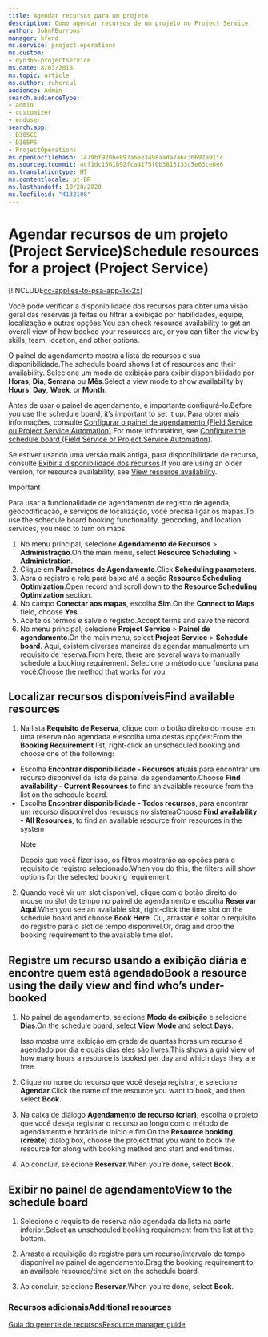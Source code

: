 ```yaml
---
title: Agendar recursos para um projeto
description: Como agendar recursos de um projeto no Project Service
author: JohnPBurrows
manager: kfend
ms.service: project-operations
ms.custom:
- dyn365-projectservice
ms.date: 8/03/2018
ms.topic: article
ms.author: ruhercul
audience: Admin
search.audienceType:
- admin
- customizer
- enduser
search.app:
- D365CE
- D365PS
- ProjectOperations
ms.openlocfilehash: 1479bf920be897a6ee3498aada7a6c36692a01fc
ms.sourcegitcommit: 4cf1dc1561b92fca4175f0b3813133c5e63ce8e6
ms.translationtype: HT
ms.contentlocale: pt-BR
ms.lasthandoff: 10/28/2020
ms.locfileid: "4132108"
---
```

# <a name="schedule-resources-for-a-project-project-service"></a><span data-ttu-id="ff319-103">Agendar recursos de um projeto (Project Service)</span><span class="sxs-lookup"><span data-stu-id="ff319-103">Schedule resources for a project (Project Service)</span></span>

[!INCLUDE[cc-applies-to-psa-app-1x-2x](../includes/cc-applies-to-psa-app-1x-2x.md)]

<span data-ttu-id="ff319-104">Você pode verificar a disponibilidade dos recursos para obter uma visão geral das reservas já feitas ou filtrar a exibição por habilidades, equipe, localização e outras opções.</span><span class="sxs-lookup"><span data-stu-id="ff319-104">You can check resource availability to get an overall view of how booked your resources are, or you can filter the view by skills, team, location, and other options.</span></span>  
  
<span data-ttu-id="ff319-105">O painel de agendamento mostra a lista de recursos e sua disponibilidade.</span><span class="sxs-lookup"><span data-stu-id="ff319-105">The schedule board shows list of resources and their availability.</span></span> <span data-ttu-id="ff319-106">Selecione um modo de exibição para exibir disponibilidade por **Horas**, **Dia**, **Semana** ou **Mês**.</span><span class="sxs-lookup"><span data-stu-id="ff319-106">Select a view mode to show availability by **Hours**, **Day**, **Week**, or **Month**.</span></span>  
  
<span data-ttu-id="ff319-107">Antes de usar o painel de agendamento, é importante configurá-lo.</span><span class="sxs-lookup"><span data-stu-id="ff319-107">Before you use the schedule board, it’s important to set it up.</span></span> <span data-ttu-id="ff319-108">Para obter mais informações, consulte [Configurar o painel de agendamento (Field Service ou Project Service Automation)](https://docs.microsoft.com/dynamics365/field-service/configure-schedule-board).</span><span class="sxs-lookup"><span data-stu-id="ff319-108">For more information, see [Configure the schedule board (Field Service or Project Service Automation)](https://docs.microsoft.com/dynamics365/field-service/configure-schedule-board).</span></span>
  
<span data-ttu-id="ff319-109">Se estiver usando uma versão mais antiga, para disponibilidade de recurso, consulte [Exibir a disponibilidade dos recursos](../psa/view-resource-availability.md).</span><span class="sxs-lookup"><span data-stu-id="ff319-109">If you are using an older version, for resource availability, see [View resource availability](../psa/view-resource-availability.md).</span></span>  

> [!IMPORTANT]
>  <span data-ttu-id="ff319-110">Para usar a funcionalidade de agendamento de registro de agenda, geocodificação, e serviços de localização, você precisa ligar os mapas.</span><span class="sxs-lookup"><span data-stu-id="ff319-110">To use the schedule board booking functionality, geocoding, and location services, you need to turn on maps.</span></span>  
> 
> 1. <span data-ttu-id="ff319-111">No menu principal, selecione **Agendamento de Recursos** > **Administração**.</span><span class="sxs-lookup"><span data-stu-id="ff319-111">On the main menu, select **Resource Scheduling** > **Administration**.</span></span>  
> 2. <span data-ttu-id="ff319-112">Clique em **Parâmetros de Agendamento**.</span><span class="sxs-lookup"><span data-stu-id="ff319-112">Click **Scheduling parameters**.</span></span>  
> 3. <span data-ttu-id="ff319-113">Abra o registro e role para baixo até a seção **Resource Scheduling Optimization**.</span><span class="sxs-lookup"><span data-stu-id="ff319-113">Open record and scroll down to the **Resource Scheduling Optimization** section.</span></span>  
> 4. <span data-ttu-id="ff319-114">No campo **Conectar aos mapas**, escolha **Sim**.</span><span class="sxs-lookup"><span data-stu-id="ff319-114">On the **Connect to Maps** field, choose **Yes**.</span></span>  
> 5. <span data-ttu-id="ff319-115">Aceite os termos e salve o registro.</span><span class="sxs-lookup"><span data-stu-id="ff319-115">Accept terms and save the record.</span></span>  
> 6. <span data-ttu-id="ff319-116">No menu principal, selecione **Project Service** > **Painel de agendamento**.</span><span class="sxs-lookup"><span data-stu-id="ff319-116">On the main menu, select **Project Service** > **Schedule board**.</span></span> <span data-ttu-id="ff319-117">Aqui, existem diversas maneiras de agendar manualmente um requisito de reserva.</span><span class="sxs-lookup"><span data-stu-id="ff319-117">From here, there are several ways to manually schedule a booking requirement.</span></span> <span data-ttu-id="ff319-118">Selecione o método que funciona para você.</span><span class="sxs-lookup"><span data-stu-id="ff319-118">Choose the method that works for you.</span></span>
  
## <a name="find-available-resources"></a><span data-ttu-id="ff319-119">Localizar recursos disponíveis</span><span class="sxs-lookup"><span data-stu-id="ff319-119">Find available resources</span></span>

1.  <span data-ttu-id="ff319-120">Na lista **Requisito de Reserva**, clique com o botão direito do mouse em uma reserva não agendada e escolha uma destas opções:</span><span class="sxs-lookup"><span data-stu-id="ff319-120">From the **Booking Requirement** list, right-click an unscheduled booking and choose one of the following:</span></span>  
  
- <span data-ttu-id="ff319-121">Escolha **Encontrar disponibilidade - Recursos atuais** para encontrar um recurso disponível da lista de painel de agendamento.</span><span class="sxs-lookup"><span data-stu-id="ff319-121">Choose **Find availability - Current Resources** to find an available resource from the list on the schedule board.</span></span>  
- <span data-ttu-id="ff319-122">Escolha **Encontrar disponibilidade - Todos recursos**, para encontrar um recurso disponível dos recursos no sistema</span><span class="sxs-lookup"><span data-stu-id="ff319-122">Choose **Find availability - All Resources**, to find an available resource from resources in the system</span></span>  
   > [!NOTE]
   >  <span data-ttu-id="ff319-123">Depois que você fizer isso, os filtros mostrarão as opções para o requisito de registro selecionado.</span><span class="sxs-lookup"><span data-stu-id="ff319-123">When you do this, the filters will show options for the selected booking requirement.</span></span>  
  
2. <span data-ttu-id="ff319-124">Quando você vir um slot disponível, clique com o botão direito do mouse no slot de tempo no painel de agendamento e escolha **Reservar Aqui**.</span><span class="sxs-lookup"><span data-stu-id="ff319-124">When you see an available slot, right-click the time slot on the schedule board and choose **Book Here**.</span></span> <span data-ttu-id="ff319-125">Ou, arrastar e soltar o requisito do registro para o slot de tempo disponível.</span><span class="sxs-lookup"><span data-stu-id="ff319-125">Or, drag and drop the booking requirement to the available time slot.</span></span>  
  

## <a name="book-a-resource-using-the-daily-view-and-find-whos-under-booked"></a><span data-ttu-id="ff319-126">Registre um recurso usando a exibição diária e encontre quem está agendado</span><span class="sxs-lookup"><span data-stu-id="ff319-126">Book a resource using the daily view and find who’s under-booked</span></span>
  
1.  <span data-ttu-id="ff319-127">No painel de agendamento, selecione **Modo de exibição** e selecione **Dias**.</span><span class="sxs-lookup"><span data-stu-id="ff319-127">On the schedule board, select **View Mode** and select **Days**.</span></span>  
  
    <span data-ttu-id="ff319-128">Isso mostra uma exibição em grade de quantas horas um recurso é agendado por dia e quais dias eles são livres.</span><span class="sxs-lookup"><span data-stu-id="ff319-128">This shows a grid view of how many hours a resource is booked per day and which days they are free.</span></span>  
  
2.  <span data-ttu-id="ff319-129">Clique no nome do recurso que você deseja registrar, e selecione **Agendar**.</span><span class="sxs-lookup"><span data-stu-id="ff319-129">Click the name of the resource you want to book, and then select **Book**.</span></span>  
  
3.  <span data-ttu-id="ff319-130">Na caixa de diálogo **Agendamento de recurso (criar)**, escolha o projeto que você deseja registrar o recurso ao longo com o método de agendamento e horário de início e fim.</span><span class="sxs-lookup"><span data-stu-id="ff319-130">On the **Resource booking (create)** dialog box, choose the project that you want to book the resource for along with booking method and start and end times.</span></span>  
  
4.  <span data-ttu-id="ff319-131">Ao concluir, selecione **Reservar**.</span><span class="sxs-lookup"><span data-stu-id="ff319-131">When you’re done, select **Book**.</span></span>  
  
## <a name="view-to-the-schedule-board"></a><span data-ttu-id="ff319-132">Exibir no painel de agendamento</span><span class="sxs-lookup"><span data-stu-id="ff319-132">View to the schedule board</span></span>
  
1.  <span data-ttu-id="ff319-133">Selecione o requisito de reserva não agendada da lista na parte inferior.</span><span class="sxs-lookup"><span data-stu-id="ff319-133">Select an unscheduled booking requirement from the list at the bottom.</span></span>  
  
2.  <span data-ttu-id="ff319-134">Arraste a requisição de registro para um recurso/intervalo de tempo disponível no painel de agendamento.</span><span class="sxs-lookup"><span data-stu-id="ff319-134">Drag the booking requirement to an available resource/time slot on the schedule board.</span></span>  
  
3.  <span data-ttu-id="ff319-135">Ao concluir, selecione **Reservar**.</span><span class="sxs-lookup"><span data-stu-id="ff319-135">When you're done, select **Book**.</span></span>  
  
### <a name="additional-resources"></a><span data-ttu-id="ff319-136">Recursos adicionais</span><span class="sxs-lookup"><span data-stu-id="ff319-136">Additional resources</span></span>  
 [<span data-ttu-id="ff319-137">Guia do gerente de recursos</span><span class="sxs-lookup"><span data-stu-id="ff319-137">Resource manager guide</span></span>](../psa/resource-manager-guide.md)
